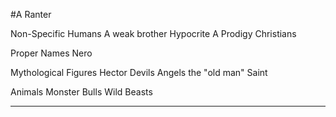 #A Ranter

Non-Specific Humans
A weak brother
Hypocrite
A Prodigy
Christians

Proper Names
Nero

Mythological Figures
Hector
Devils
Angels
the "old man"
Saint

Animals
Monster
Bulls
Wild Beasts


---


